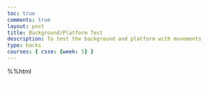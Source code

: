 ```yaml
---
toc: true
comments: true
layout: post
title: Background/Platform Test
description: To test the background and platform with movements
type: hacks
courses: { csse: {week: 5} }
---
```


%%html
<html lang="en">
<head>
    <style>
        #canvas {
            margin: 0;
            border: 1px solid white;
            background-image: url('https://raw.githubusercontent.com/SeanNakagawa/student/main/images/room1.png');
            background-size: cover;
        }
    </style>
</head>
<body>
    <canvas id="canvas"></canvas>
    <script>
        // Create empty canvas
        let canvas = document.getElementById('canvas');
        let c = canvas.getContext('2d');
        // Set the canvas dimensions
        canvas.width = 850;
        canvas.height = 350;
        // Define gravity value
        let gravity = 1.5;
        // Define the Player class
        class Player {
            constructor() {
                // Initial position and velocity of the player
                this.position = {
                    x: 300,
                    y: 200
                };
                this.velocity = {
                    x: 0,
                    y: 0
                };
                // Dimensions of the player
                this.width = 30;
                this.height = 30;
            }
            // Method to draw the player on the canvas
            draw() {
                c.fillStyle = 'red';
                c.fillRect(this.position.x, this.position.y, this.width, this.height);
            }
            // Method to update the player position and velocity
            update() {
                this.draw();
                this.position.y += this.velocity.y;
                this.position.x += this.velocity.x;
                // Apply gravity if player is not at the bottom
                if (this.position.y + this.height + this.velocity.y <= canvas.height)
                    this.velocity.y += gravity;
                else
                    this.velocity.y = 0;
            }
        }
        // Define the Platform class
        class Platform {
            constructor(image) {
                // Initial position of the platform
                this.position = {
                    x: 0,
                    y: 300,
                }
                this.image = image;
                this.width = 850;
                this.height = 20;
            }
            // Method to draw the platform on the canvas
            draw() {
                c.drawImage(this.image, this.position.x, this.position.y, this.width, this.height);
            }
        }
        // Define the Tube class
        class Tube {
            constructor(image) {
                // Initial position of the tube
                this.position = {
                    x: 48,
                    y: 180
                }
                this.image = image;
                // Define the hitbox dimensions (decrease the height by 75%)
                this.hitbox = {
                    x: this.position.x,
                    y: this.position.y,
                    width: 200, // Adjust the width of the hitbox
                    height: 75 // Decrease the height of the hitbox by 75%
                };
            }
            // Method to draw the tube on the canvas
            draw() {
                c.drawImage(this.image, this.position.x, this.position.y, this.width, this.height);
            }
        }
        // Load images
        let image = new Image();
        let imageTube = new Image();
        image.src = 'https://raw.githubusercontent.com/SeanNakagawa/student/main/images/floor1.png'
        imageTube.src = 'https://raw.githubusercontent.com/SeanNakagawa/student/main/images/bed1.png'
        // Create platform and tube objects
        let platform = new Platform(image);
        let tube = new Tube(imageTube);
        // Create a player object
        player = new Player();
        // Define keyboard keys and their states
        let keys = {
            right: {
                pressed: false
            },
            left: {
                pressed: false
            }
        }
        // Animation function to continuously update and render the canvas
        function animate() {
            requestAnimationFrame(animate);
            c.clearRect(0, 0, canvas.width, canvas.height);
            // Calculate the new scroll values based on player position
            let scrollX = player.position.x - canvas.width / 2;
            let scrollY = player.position.y - canvas.height / 2;
            // Draw the background with the new scroll values
            c.drawImage(image, -scrollX, -scrollY, canvas.width, canvas.height);
            // Draw the platform, player, and tube
            platform.draw();
            player.update();
            tube.draw();
            // Control player horizontal movement
            if (keys.right.pressed && player.position.x + player.width <= canvas.width - 50) {
                player.velocity.x = 15;
            } else if (keys.left.pressed && player.position.x >= 50) {
                player.velocity.x = -15;
            } else {
                player.velocity.x = 0;
            }
            // Check for collision between player and platform
            if (
                player.position.y + player.height <= platform.position.y &&
                player.position.y + player.height + player.velocity.y >= platform.position.y &&
                player.position.x + player.width >= platform.position.x &&
                player.position.x <= platform.position.x + platform.width
            ) {
                player.velocity.y = 0;
            }
            // Check for collision between player and tube
            if (
                player.position.y + player.height <= tube.hitbox.y &&
                player.position.y + player.height + player.velocity.y >= tube.hitbox.y &&
                player.position.x + player.width >= tube.hitbox.x &&
                player.position.x <= tube.hitbox.x + tube.hitbox.width
            ) {
                player.velocity.y = 0;
                player.position.y += 0.1;
                player.velocity.y = 0.0001;
                gravity = 0.2;
            }
            // Reset gravity and collision when not colliding with the tube
            if (
                player.position.y + player.height == tube.hitbox.y + tube.hitbox.height ||
                player.position.y + player.height <= tube.hitbox.y ||
                player.position.x + player.width <= tube.hitbox.x ||
                player.position.x >= tube.hitbox.x + tube.hitbox.width
            ) {
                gravity = 1.5;
            }
            // Check for collision between player and tube from other sides
            if (
                player.position.x + player.width <= tube.hitbox.x &&
                player.position.x + player.width + player.velocity.x >= tube.hitbox.x &&
                player.position.y + player.height >= tube.hitbox.y &&
                player.position.y <= tube.hitbox.y + tube.hitbox.height
            ) {
                player.velocity.x = 0;
            }
            if (
                player.position.x >= tube.hitbox.x + tube.hitbox.width &&
                player.position.x + player.velocity.x <= tube.hitbox.x + tube.hitbox.width &&
                player.position.y + player.height >= tube.hitbox.y &&
                player.position.y <= tube.hitbox.y + tube.hitbox.height
            ) {
                player.velocity.x = 0;
            }
            if (
                player.position.x >= tube.hitbox.x &&
                player.position.x + player.velocity.x <= tube.hitbox.x &&
                player.position.y + player.height >= tube.hitbox.y &&
                player.position.y <= tube.hitbox.y + tube.hitbox.height
            ) {
                player.velocity.x = 0;
            }
            if (
                player.position.x + player.width <= tube.hitbox.x + tube.hitbox.width &&
                player.position.x + player.width + player.velocity.x >= tube.hitbox.x + tube.hitbox.width &&
                player.position.y + player.height >= tube.hitbox.y &&
                player.position.y <= tube.hitbox.y + tube.hitbox.height
            ) {
                player.velocity.x = 0;
            }
        }
        // Start the animation loop
        animate();
        // Event listener for keydown events
        addEventListener('keydown', ({ keyCode }) => {
            switch (keyCode) {
                case 65:
                    console.log('left');
                    keys.left.pressed = true;
                    break;
                case 83:
                    console.log('down');
                    break;
                case 68:
                    console.log('right');
                    keys.right.pressed = true;
                    break;
                case 87:
                    console.log('up');
                    player.velocity.y -= 20;
                    break;
            }
        });
        // Event listener for keyup events
        addEventListener('keyup', ({ keyCode }) => {
            switch (keyCode) {
                case 65:
                    console.log('left');
                    keys.left.pressed = false;
                    break;
                case 83:
                    console.log('down');
                    break;
                case 68:
                    console.log('right');
                    keys.right.pressed = false;
                    break;
                case 87:
                    console.log('up');
                    player.velocity.y = -20;
                    break;
            }
        })
    </script>
</body>
</html>
